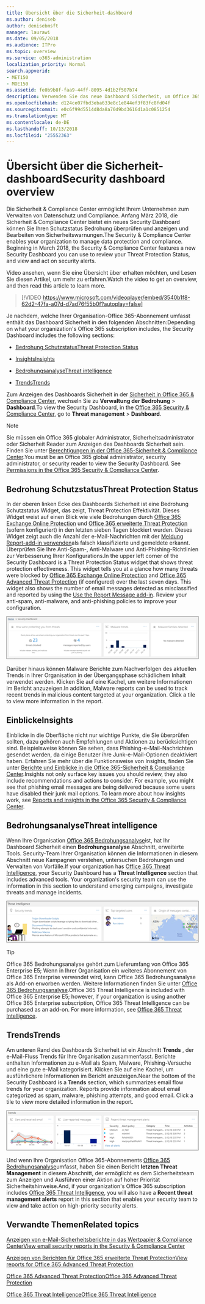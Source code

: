 ```yaml
---
title: Übersicht über die Sicherheit-dashboard
ms.author: deniseb
author: denisebmsft
manager: laurawi
ms.date: 09/05/2018
ms.audience: ITPro
ms.topic: overview
ms.service: o365-administration
localization_priority: Normal
search.appverid:
- MET150
- MOE150
ms.assetid: fe0b9b8f-faa9-44ff-8095-4d1b2f507b74
description: Verwenden Sie das neue Dashboard Sicherheit, um Office 365 Threat Protection Status überprüfen und anzeigen und Bearbeiten von Sicherheitswarnungen.
ms.openlocfilehash: d124ce07fbd3eba633e8c1e844ef3f83fc8fd04f
ms.sourcegitcommit: e0c6f99d5514d8da8a70d9bd3616d1a1c0851254
ms.translationtype: MT
ms.contentlocale: de-DE
ms.lasthandoff: 10/13/2018
ms.locfileid: "25552363"
---
```

# <a name="security-dashboard-overview"></a><span data-ttu-id="a37e0-103">Übersicht über die Sicherheit-dashboard</span><span class="sxs-lookup"><span data-stu-id="a37e0-103">Security dashboard overview</span></span>

<span data-ttu-id="a37e0-p101">Die Sicherheit &amp; Compliance Center ermöglicht Ihrem Unternehmen zum Verwalten von Datenschutz und Compliance. Anfang März 2018, die Sicherheit &amp; Compliance Center bietet ein neues Security Dashboard können Sie Ihren Schutzstatus Bedrohung überprüfen und anzeigen und Bearbeiten von Sicherheitswarnungen.</span><span class="sxs-lookup"><span data-stu-id="a37e0-p101">The Security &amp; Compliance Center enables your organization to manage data protection and compliance. Beginning in March 2018, the Security &amp; Compliance Center features a new Security Dashboard you can use to review your Threat Protection Status, and view and act on security alerts.</span></span> 
  
<span data-ttu-id="a37e0-106">Video ansehen, wenn Sie eine Übersicht über erhalten möchten, und Lesen Sie diesen Artikel, um mehr zu erfahren.</span><span class="sxs-lookup"><span data-stu-id="a37e0-106">Watch the video to get an overview, and then read this article to learn more.</span></span>
  
> [!VIDEO https://www.microsoft.com/videoplayer/embed/3540b1f8-62d2-47fa-a07d-d7ad76f55b0f?autoplay=false]
  
<span data-ttu-id="a37e0-107">Je nachdem, welche Ihrer Organisation-Office 365-Abonnement umfasst enthält das Dashboard Sicherheit in den folgenden Abschnitten:</span><span class="sxs-lookup"><span data-stu-id="a37e0-107">Depending on what your organization's Office 365 subscription includes, the Security Dashboard includes the following sections:</span></span>
  
- [<span data-ttu-id="a37e0-108">Bedrohung Schutzstatus</span><span class="sxs-lookup"><span data-stu-id="a37e0-108">Threat Protection Status</span></span>](#threat-protection-status)
    
- [<span data-ttu-id="a37e0-109">Insights</span><span class="sxs-lookup"><span data-stu-id="a37e0-109">Insights</span></span>](#insights)
    
- [<span data-ttu-id="a37e0-110">Bedrohungsanalyse</span><span class="sxs-lookup"><span data-stu-id="a37e0-110">Threat intelligence</span></span>](#threat-intelligence)
    
- [<span data-ttu-id="a37e0-111">Trends</span><span class="sxs-lookup"><span data-stu-id="a37e0-111">Trends</span></span>](#trends)
    
<span data-ttu-id="a37e0-112">Zum Anzeigen des Dashboards Sicherheit in der [Sicherheit in Office 365 &amp; Compliance Center](go-to-the-securitycompliance-center.md), wechseln Sie zu **Verwaltung der Bedrohung** \> **Dashboard**.</span><span class="sxs-lookup"><span data-stu-id="a37e0-112">To view the Security Dashboard, in the [Office 365 Security &amp; Compliance Center](go-to-the-securitycompliance-center.md), go to **Threat management** \> **Dashboard**.</span></span>
  
> [!NOTE]
> <span data-ttu-id="a37e0-p102">Sie müssen ein Office 365 globaler Administrator, Sicherheitsadministrator oder Sicherheit Reader zum Anzeigen des Dashboards Sicherheit sein. Finden Sie unter [Berechtigungen in der Office 365-Sicherheit &amp; Compliance Center](permissions-in-the-security-and-compliance-center.md).</span><span class="sxs-lookup"><span data-stu-id="a37e0-p102">You must be an Office 365 global administrator, security administrator, or security reader to view the Security Dashboard. See [Permissions in the Office 365 Security &amp; Compliance Center](permissions-in-the-security-and-compliance-center.md).</span></span> 
  
## <a name="threat-protection-status"></a><span data-ttu-id="a37e0-115">Bedrohung Schutzstatus</span><span class="sxs-lookup"><span data-stu-id="a37e0-115">Threat Protection Status</span></span>

<span data-ttu-id="a37e0-p103">In der oberen linken Ecke des Dashboards Sicherheit ist eine Bedrohung Schutzstatus Widget, das zeigt, Threat Protection Effektivität. Dieses Widget weist auf einen Blick wie viele Bedrohungen durch [Office 365 Exchange Online Protection](anti-spam-protection.md) und [Office 365 erweiterte Threat Protection](office-365-atp.md) (sofern konfiguriert) in den letzten sieben Tagen blockiert wurden. Dieses Widget zeigt auch die Anzahl der e-Mail-Nachrichten mit der [Meldung Report-add-in verwenden](https://support.office.com/article/b5caa9f1-cdf3-4443-af8c-ff724ea719d2)als falsch klassifizierte und gemeldete erkannt. Überprüfen Sie Ihre Anti-Spam-, Anti-Malware und Anti-Phishing-Richtlinien zur Verbesserung Ihrer Konfigurations.</span><span class="sxs-lookup"><span data-stu-id="a37e0-p103">In the upper left corner of the Security Dashboard is a Threat Protection Status widget that shows threat protection effectiveness. This widget tells you at a glance how many threats were blocked by [Office 365 Exchange Online Protection](anti-spam-protection.md) and [Office 365 Advanced Threat Protection](office-365-atp.md) (if configured) over the last seven days. This widget also shows the number of email messages detected as misclassified and reported by using the [Use the Report Message add-in](https://support.office.com/article/b5caa9f1-cdf3-4443-af8c-ff724ea719d2). Review your anti-spam, anti-malware, and anti-phishing policies to improve your configuration.</span></span>
  
![Threat Protection Widgets am oberen Rand des Security-Dashboards](media/5c7c644e-6b01-4bf8-b991-f6ba0fdc5717.png)
  
<span data-ttu-id="a37e0-p104">Darüber hinaus können Malware Berichte zum Nachverfolgen des aktuellen Trends in Ihrer Organisation in der Übergangsphase schädlichem Inhalt verwendet werden. Klicken Sie auf eine Kachel, um weitere Informationen im Bericht anzuzeigen.</span><span class="sxs-lookup"><span data-stu-id="a37e0-p104">In addition, Malware reports can be used to track recent trends in malicious content targeted at your organization. Click a tile to view more information in the report.</span></span>
  
## <a name="insights"></a><span data-ttu-id="a37e0-123">Einblicke</span><span class="sxs-lookup"><span data-stu-id="a37e0-123">Insights</span></span>

<span data-ttu-id="a37e0-p105">Einblicke in die Oberfläche nicht nur wichtige Punkte, die Sie überprüfen sollten, dazu gehören auch Empfehlungen und Aktionen zu berücksichtigen sind. Beispielsweise können Sie sehen, dass Phishing-e-Mail-Nachrichten gesendet werden, da einige Benutzer ihre Junk-e-Mail-Optionen deaktiviert haben. Erfahren Sie mehr über die Funktionsweise von Insights, finden Sie unter [Berichte und Einblicke in die Office 365-Sicherheit &amp; Compliance Center](reports-and-insights-in-security-and-compliance.md).</span><span class="sxs-lookup"><span data-stu-id="a37e0-p105">Insights not only surface key issues you should review, they also include recommendations and actions to consider. For example, you might see that phishing email messages are being delivered because some users have disabled their junk mail options. To learn more about how insights work, see [Reports and insights in the Office 365 Security &amp; Compliance Center](reports-and-insights-in-security-and-compliance.md).</span></span>
  
## <a name="threat-intelligence"></a><span data-ttu-id="a37e0-127">Bedrohungsanalyse</span><span class="sxs-lookup"><span data-stu-id="a37e0-127">Threat intelligence</span></span>

<span data-ttu-id="a37e0-p106">Wenn Ihre Organisation [Office 365 Bedrohungsanalyse](office-365-ti.md)ist, hat Ihr Dashboard Sicherheit einen **Bedrohungsanalyse** Abschnitt, erweiterte Tools. Security-Team Ihrer Organisation können die Informationen in diesem Abschnitt neue Kampagnen verstehen, untersuchen Bedrohungen und Verwalten von Vorfälle.</span><span class="sxs-lookup"><span data-stu-id="a37e0-p106">If your organization has [Office 365 Threat Intelligence](office-365-ti.md), your Security Dashboard has a **Threat Intelligence** section that includes advanced tools. Your organization's security team can use the information in this section to understand emerging campaigns, investigate threats and manage incidents.</span></span> 
  
![Bedrohungsanalyse hilft Ihnen das Verständnis von Ihrer Organisation in der Übergangsphase Angriffe](media/6ce67cf2-3bbb-4008-9c55-1b4c7af0471f.png)
  
> [!TIP]
> <span data-ttu-id="a37e0-p107">Office 365 Bedrohungsanalyse gehört zum Lieferumfang von Office 365 Enterprise E5; Wenn in Ihrer Organisation ein weiteres Abonnement von Office 365 Enterprise verwendet wird, kann Office 365 Bedrohungsanalyse als Add-on erworben werden. Weitere Informationen finden Sie unter [Office 365 Bedrohungsanalyse](office-365-ti.md).</span><span class="sxs-lookup"><span data-stu-id="a37e0-p107">Office 365 Threat Intelligence is included with Office 365 Enterprise E5; however, if your organization is using another Office 365 Enterprise subscription, Office 365 Threat Intelligence can be purchased as an add-on. For more information, see [Office 365 Threat Intelligence](office-365-ti.md).</span></span> 
  
## <a name="trends"></a><span data-ttu-id="a37e0-133">Trends</span><span class="sxs-lookup"><span data-stu-id="a37e0-133">Trends</span></span>

<span data-ttu-id="a37e0-p108">Am unteren Rand des Dashboards Sicherheit ist ein Abschnitt **Trends** , der e-Mail-Fluss Trends für Ihre Organisation zusammenfasst. Berichte enthalten Informationen zu e-Mail als Spam, Malware, Phishing-Versuche und eine gute e-Mail kategorisiert. Klicken Sie auf eine Kachel, um ausführlichere Informationen im Bericht anzuzeigen.</span><span class="sxs-lookup"><span data-stu-id="a37e0-p108">Near the bottom of the Security Dashboard is a **Trends** section, which summarizes email flow trends for your organization. Reports provide information about email categorized as spam, malware, phishing attempts, and good email. Click a tile to view more detailed information in the report.</span></span> 
  
![Im Abschnitt Trends Überblick über die e-Mail-Fluss Trends für die Organisation](media/edec55c0-59f4-4510-ae91-4a50b7b3cd93.png)
  
<span data-ttu-id="a37e0-138">Und wenn Ihre Organisation Office 365-Abonnements [Office 365 Bedrohungsanalyse](office-365-ti.md)umfasst, haben Sie einen Bericht **letzten Threat Management** in diesem Abschnitt, der ermöglicht es dem Sicherheitsteam zum Anzeigen und Ausführen einer Aktion auf hoher Priorität Sicherheitshinweise.</span><span class="sxs-lookup"><span data-stu-id="a37e0-138">And, if your organization's Office 365 subscription includes [Office 365 Threat Intelligence](office-365-ti.md), you will also have a **Recent threat management alerts** report in this section that enables your security team to view and take action on high-priority security alerts.</span></span> 
  
## <a name="related-topics"></a><span data-ttu-id="a37e0-139">Verwandte Themen</span><span class="sxs-lookup"><span data-stu-id="a37e0-139">Related topics</span></span>

[<span data-ttu-id="a37e0-140">Anzeigen von e-Mail-Sicherheitsberichte in das Wertpapier &amp; Compliance Center</span><span class="sxs-lookup"><span data-stu-id="a37e0-140">View email security reports in the Security &amp; Compliance Center</span></span>](view-email-security-reports.md)
  
[<span data-ttu-id="a37e0-141">Anzeigen von Berichten für Office 365 erweiterte Threat Protection</span><span class="sxs-lookup"><span data-stu-id="a37e0-141">View reports for Office 365 Advanced Threat Protection</span></span>](view-reports-for-atp.md)
  
[<span data-ttu-id="a37e0-142">Office 365 Advanced Threat Protection</span><span class="sxs-lookup"><span data-stu-id="a37e0-142">Office 365 Advanced Threat Protection</span></span>](office-365-atp.md)
  
[<span data-ttu-id="a37e0-143">Office 365 Threat Intelligence</span><span class="sxs-lookup"><span data-stu-id="a37e0-143">Office 365 Threat Intelligence</span></span>](office-365-ti.md)
  

